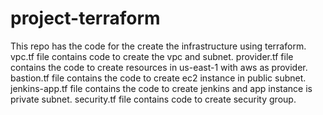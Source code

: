 # project-terraform
This repo has the code for the create the infrastructure using terraform.
vpc.tf file contains code to create the vpc and subnet.
provider.tf file contains the code to create resources in us-east-1 with aws as provider.
bastion.tf file contains the code to create ec2 instance in public subnet.
jenkins-app.tf file contains the code to create jenkins and app instance is private subnet.
security.tf file contains code to create security group.
